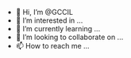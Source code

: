 - 👋 Hi, I’m @GCCIL
- 👀 I’m interested in ...
- 🌱 I’m currently learning ...
- 💞️ I’m looking to collaborate on ...
- 📫 How to reach me ...

<!---
GCCIL/GCCIL is a ✨ special ✨ repository because its `README.md` (this file) appears on your GitHub profile.
You can click the Preview link to take a look at your changes.
--->
